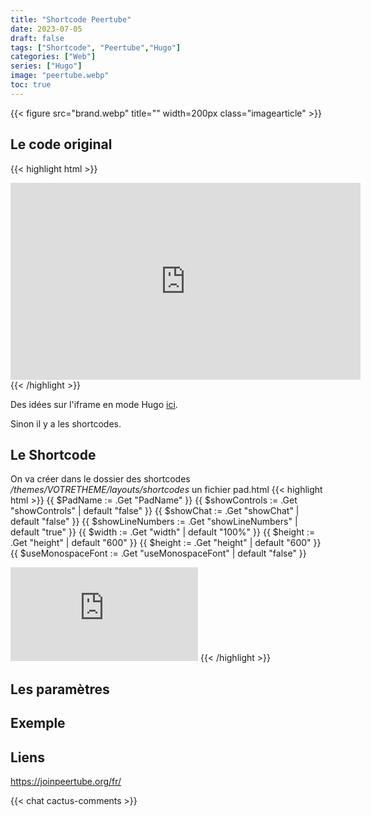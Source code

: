 ```yaml
---
title: "Shortcode Peertube"
date: 2023-07-05
draft: false
tags: ["Shortcode", "Peertube","Hugo"]
categories: ["Web"]
series: ["Hugo"]
image: "peertube.webp"
toc: true
---
```

{{< figure src="brand.webp" title="" width=200px class="imagearticle" >}}






## Le code original

{{< highlight html >}}
<iframe title="Roch Sauquere - La Vérité Cachée de la conquete spatiale" src="https://www.peertube.fr/videos/embed/b9498316-89c5-45f6-b567-06aff8de799b" allowfullscreen="" sandbox="allow-same-origin allow-scripts allow-popups" width="560" height="315" frameborder="0"></iframe>
{{< /highlight >}}

Des idées sur l'iframe en mode Hugo [ici](https://stackoverflow.com/questions/68036749/embedding-iframe-in-hugo-site).

Sinon il y a les shortcodes.

## Le Shortcode
On va créer dans le dossier des shortcodes */themes/VOTRETHEME/layouts/shortcodes* un fichier pad.html
{{< highlight html >}}
{{ $PadName := .Get "PadName" }}
{{ $showControls := .Get "showControls" | default "false" }}
{{ $showChat := .Get "showChat" | default "false" }}
{{ $showLineNumbers := .Get "showLineNumbers" | default "true" }}
{{ $width := .Get "width" | default "100%" }}
{{ $height := .Get "height" | default "600" }}
{{ $height := .Get "height" | default "600" }}
{{ $useMonospaceFont := .Get "useMonospaceFont" | default "false" }}

<iframe name="embed_readwrite" src="https://hebdo.framapad.org/p/{{- $PadName -}}?showControls={{- $showControls -}}&showChat={{- $showChat -}}&showLineNumbers={{- $showLineNumbers -}}&useMonospaceFont=false" width="{{- $width -}}" height="{{- $height -}}" frameborder="0"></iframe>
{{< /highlight >}}

## Les paramètres



## Exemple



## Liens

https://joinpeertube.org/fr/


{{< chat cactus-comments >}}

